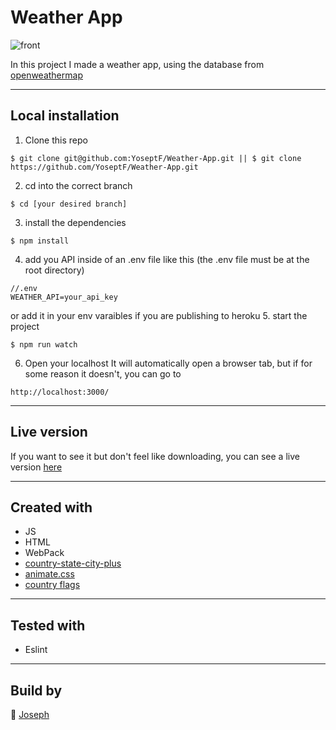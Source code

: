 # Weather App
![front](https://i.imgur.com/1QCio9K.png)

In this project I made a weather app, using the database from [openweathermap](https://openweathermap.org/api)

---

## Local installation

1. Clone this repo
```
$ git clone git@github.com:YoseptF/Weather-App.git || $ git clone https://github.com/YoseptF/Weather-App.git
``` 
2. cd into the correct branch
```
$ cd [your desired branch]
``` 
3. install the dependencies
```
$ npm install
```
4. add you API inside of an .env file like this (the .env file must be at the root directory)
```
//.env
WEATHER_API=your_api_key
```
or add it in your env varaibles if you are publishing to heroku
5. start the project
```
$ npm run watch
```

6. Open your localhost
It will automatically open a browser tab, but if for some reason it doesn't, you can go to
```
http://localhost:3000/
``` 

---

## Live version

If you want to see it but don't feel like downloading, you can see a live version [here](https://enigmatic-citadel-14740.herokuapp.com/)

---

## Created with

- JS
- HTML
- WebPack
- [country-state-city-plus](https://www.npmjs.com/package/country-state-city-plus)
- [animate.css](https://daneden.github.io/animate.css/)
- [country flags](https://www.countryflags.io/)

---

## Tested with

- Eslint

---

## Build by 

👤 [Joseph](https://github.com/YoseptF)

